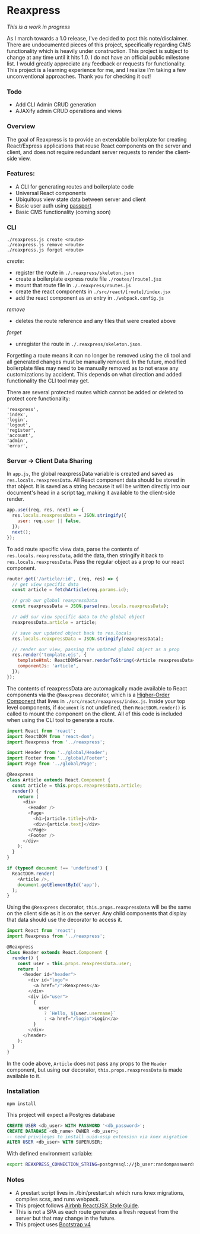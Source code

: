 # Reaxpress

_This is a work in progress_

As I march towards a 1.0 release, I've decided to post this note/disclaimer. There are undocumented pieces of this project, specifically regarding CMS functionality which is heavily under construction. This project is subject to change at any time until it hits 1.0. I do not have an official public milestone list. I would greatly appreciate any feedback or requests for functionality. This project is a learning experience for me, and I realize I'm taking a few unconventional approaches. Thank you for checking it out!

### Todo

 - Add CLI Admin CRUD generation
 - AJAXify admin CRUD operations and views

### Overview

The goal of Reaxpress is to provide an extendable boilerplate for creating React/Express applications that reuse React components on the server and client, and does not require redundant server requests to render the client-side view.

### Features:

 - A CLI for generating routes and boilerplate code
 - Universal React components
 - Ubiquitous view state data between server and client
 - Basic user auth using [passport](http://passportjs.org/)
 - Basic CMS functionality (coming soon)

### CLI

```
./reaxpress.js create <route>
./reaxpress.js remove <route>
./reaxpress.js forget <route>
```

*create*:
 - register the route in `./.reaxpress/skeleton.json`
 - create a boilerplate express route file `./routes/[route].jsx`
 - mount that route file in `./.reaxpress/routes.js`
 - create the react components in `./src/react/[route]/index.jsx`
 - add the react component as an entry in `./webpack.config.js`

*remove*
 - deletes the route reference and any files that were created above

*forget*
 - unregister the route in `./.reaxpress/skeleton.json`.

Forgetting a route means it can no longer be removed using the cli tool and all generated changes must be manually removed. In the future, modified boilerplate files may need to be manually removed as to not erase any customizations by accident. This depends on what direction and added functionality the CLI tool may get.

There are several protected routes which cannot be added or deleted to protect core functionality:

    'reaxpress',
    'index',
    'login',
    'logout',
    'register',
    'account',
    'admin',
    'error',

### Server -> Client Data Sharing

In `app.js`, the global reaxpressData variable is created and saved as `res.locals.reaxpressData`. All React component data should be stored in that object. It is saved as a string because it will be written directly into our document's head in a script tag, making it available to the client-side render.

```javascript
app.use((req, res, next) => {
  res.locals.reaxpressData = JSON.stringify({
    user: req.user || false,
  });
  next();
});
```

To add route specific view data, parse the contents of `res.locals.reaxpressData`, add the data, then stringify it back to `res.locals.reaxpressData`. Pass the regular object as a prop to our react component.

```javascript
router.get('/article/:id', (req, res) => {
  // get view specific data
  const article = fetchArticle(req.params.id);

  // grab our global reaxpressData
  const reaxpressData = JSON.parse(res.locals.reaxpressData);

  // add our view specific data to the global object
  reaxpressData.article = article;

  // save our updated object back to res.locals
  res.locals.reaxpressData = JSON.stringify(reaxpressData);

  // render our view, passing the updated global object as a prop
  res.render('template.ejs', {
    templateHtml: ReactDOMServer.renderToString(<Article reaxpressData={reaxpressData} />),
    componentJs: 'article',
  });
});
```

The contents of reaxpressData are automagically made available to React components via the `@Reaxpress` decorator, which is a [Higher-Order Component](https://facebook.github.io/react/docs/higher-order-components.html) that lives in `./src/react/reaxpress/index.js`. Inside your top level components, if `document` is not undefined, then `ReactDOM.render()` is called to mount the component on the client. All of this code is included when using the CLI tool to generate a route.

```javascript
import React from 'react';
import ReactDOM from 'react-dom';
import Reaxpress from '../reaxpress';

import Header from '../global/Header';
import Footer from '../global/Footer';
import Page from '../global/Page';

@Reaxpress
class Article extends React.Component {
  const article = this.props.reaxpressData.article;
  render() {
    return (
      <div>
        <Header />
        <Page>
          <h1>{article.title}</h1>
          <div>{article.text}</div>
        </Page>
        <Footer />
      </div>
    );
  }
}

if (typeof document !== 'undefined') {
  ReactDOM.render(
    <Article />,
    document.getElementById('app'),
  );
}
```

Using the `@Reaxpress` decorator, `this.props.reaxpressData` will be the same on the client side as it is on the server. Any child components that display that data should use the decorator to access it.

```javascript
import React from 'react';
import Reaxpress from '../reaxpress';

@Reaxpress
class Header extends React.Component {
  render() {
    const user = this.props.reaxpressData.user;
    return (
      <header id="header">
        <div id="logo">
          <a href="/">Reaxpress</a>
        </div>
        <div id="user">
          {
            user
              ? `Hello, ${user.username}`
              : <a href="/login">Login</a>
          }
        </div>
      </header>
    );
  }
}
```

In the code above, `Article` does not pass any props to the `Header` component, but using our decorator, `this.props.reaxpressData` is made available to it.

### Installation

```
npm install
```

This project will expect a Postgres database

```SQL
CREATE USER <db_user> WITH PASSWORD '<db_password>';
CREATE DATABASE <db_name> OWNER <db_user>;
-- need privileges to install uuid-ossp extension via knex migration
ALTER USER <db_user> WITH SUPERUSER;
```

With defined environment variable:

```bash
export REAXPRESS_CONNECTION_STRING=postgresql://jb_user:randompasswordstring@127.0.0.1:5432/jb_database
```

### Notes

 - A prestart script lives in ./bin/prestart.sh which runs knex migrations, compiles scss, and runs webpack.
 - This project follows [Airbnb React/JSX Style Guide](https://github.com/airbnb/javascript/tree/master/react).
 - This is not a SPA as each route generates a fresh request from the server but that may change in the future.
 - This project uses [Bootstrap v4](https://v4-alpha.getbootstrap.com/)
